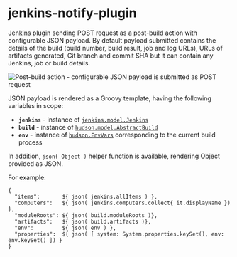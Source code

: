 jenkins-notify-plugin
=====================

Jenkins plugin sending POST request as a post-build action with configurable JSON payload. 
By default payload submitted contains the details of the build (build number, build result, job and log URLs), 
URLs of artifacts generated, Git branch and commit SHA but it can contain any Jenkins, job or build details.

![Post-build action - configurable JSON payload is submitted as POST request](https://raw.githubusercontent.com/cloudnative/jenkins-notify-plugin/master/screenshots/jenkins-notify-plugin.png "jenkins-notify-plugin")

JSON payload is rendered as a Groovy template, having the following variables in scope:
 
* **`jenkins`** - instance of [`jenkins.model.Jenkins`](http://javadoc.jenkins-ci.org/jenkins/model/Jenkins.html)
* **`build`** - instance of [`hudson.model.AbstractBuild`](http://javadoc.jenkins-ci.org/hudson/model/AbstractBuild.html)
* **`env`** - instance of [`hudson.EnvVars`](http://javadoc.jenkins-ci.org/hudson/EnvVars.html) corresponding to the current build process

In addition, `json( Object )` helper function is available, rendering Object provided as JSON.

For example:

    {
      "items":       ${ json( jenkins.allItems ) },
      "computers":   ${ json( jenkins.computers.collect{ it.displayName }) },
      "moduleRoots": ${ json( build.moduleRoots )},
      "artifacts":   ${ json( build.artifacts )},
      "env":         ${ json( env ) },
      "properties":  ${ json( [ system: System.properties.keySet(), env: env.keySet() ]) }
    }